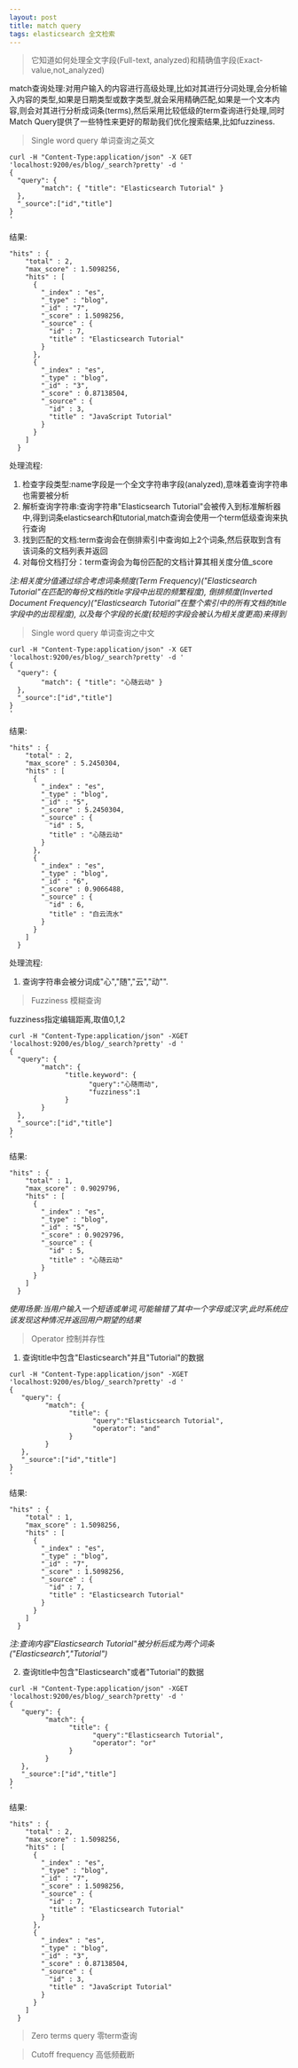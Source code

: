 ```yaml
---
layout: post
title: match query
tags: elasticsearch 全文检索
---
```


> 它知道如何处理全文字段(Full-text, analyzed)和精确值字段(Exact-value,not_analyzed)

match查询处理:对用户输入的内容进行高级处理,比如对其进行分词处理,会分析输入内容的类型,如果是日期类型或数字类型,就会采用精确匹配,如果是一个文本内容,则会对其进行分析成词条(terms),然后采用比较低级的term查询进行处理,同时 Match Query提供了一些特性来更好的帮助我们优化搜索结果,比如fuzziness.

> Single word query 单词查询之英文
```
curl -H "Content-Type:application/json" -X GET 'localhost:9200/es/blog/_search?pretty' -d '
{
  "query": { 
        "match": { "title": "Elasticsearch Tutorial" } 
  },
  "_source":["id","title"]
}
'
```    
结果:
```
"hits" : {
    "total" : 2,
    "max_score" : 1.5098256,
    "hits" : [
      {
        "_index" : "es",
        "_type" : "blog",
        "_id" : "7",
        "_score" : 1.5098256,
        "_source" : {
          "id" : 7,
          "title" : "Elasticsearch Tutorial"
        }
      },
      {
        "_index" : "es",
        "_type" : "blog",
        "_id" : "3",
        "_score" : 0.87138504,
        "_source" : {
          "id" : 3,
          "title" : "JavaScript Tutorial"
        }
      }
    ]
  }
``` 
处理流程:       
1. 检查字段类型:name字段是一个全文字符串字段(analyzed),意味着查询字符串也需要被分析
2. 解析查询字符串:查询字符串"Elasticsearch Tutorial"会被传入到标准解析器中,得到词条elasticsearch和tutorial,match查询会使用一个term低级查询来执行查询
3. 找到匹配的文档:term查询会在倒排索引中查询如上2个词条,然后获取到含有该词条的文档列表并返回
4. 对每份文档打分：term查询会为每份匹配的文档计算其相关度分值_score

*注:相关度分值通过综合考虑词条频度(Term Frequency)("Elasticsearch Tutorial"在匹配的每份文档的title字段中出现的频繁程度),
倒排频度(Inverted Document Frequency)("Elasticsearch Tutorial"在整个索引中的所有文档的title字段中的出现程度),
以及每个字段的长度(较短的字段会被认为相关度更高)来得到*

> Single word query 单词查询之中文
```
curl -H "Content-Type:application/json" -X GET 'localhost:9200/es/blog/_search?pretty' -d '
{
  "query": { 
        "match": { "title": "心随云动" } 
  },
  "_source":["id","title"]
}
'
``` 
结果:
```
"hits" : {
    "total" : 2,
    "max_score" : 5.2450304,
    "hits" : [
      {
        "_index" : "es",
        "_type" : "blog",
        "_id" : "5",
        "_score" : 5.2450304,
        "_source" : {
          "id" : 5,
          "title" : "心随云动"
        }
      },
      {
        "_index" : "es",
        "_type" : "blog",
        "_id" : "6",
        "_score" : 0.9066488,
        "_source" : {
          "id" : 6,
          "title" : "白云流水"
        }
      }
    ]
  }
```
处理流程:       
1. 查询字符串会被分词成"心","随","云","动"".

> Fuzziness 模糊查询

fuzziness指定编辑距离,取值0,1,2
```
curl -H "Content-Type:application/json" -XGET 'localhost:9200/es/blog/_search?pretty' -d '
{
  "query": { 
        "match": { 
              "title.keyword": {
                    "query":"心随雨动",
                    "fuzziness":1
              }
        }
  },
  "_source":["id","title"]
}
'
```
结果:
```
"hits" : {
    "total" : 1,
    "max_score" : 0.9029796,
    "hits" : [
      {
        "_index" : "es",
        "_type" : "blog",
        "_id" : "5",
        "_score" : 0.9029796,
        "_source" : {
          "id" : 5,
          "title" : "心随云动"
        }
      }
    ]
  }
```
*使用场景:当用户输入一个短语或单词,可能输错了其中一个字母或汉字,此时系统应该发现这种情况并返回用户期望的结果*

> Operator 控制并存性
1. 查询title中包含"Elasticsearch"并且"Tutorial"的数据
```
curl -H "Content-Type:application/json" -XGET 'localhost:9200/es/blog/_search?pretty' -d '
{
   "query": { 
         "match": { 
               "title": {
                     "query":"Elasticsearch Tutorial",
                     "operator": "and"
               }
         }
   },
   "_source":["id","title"]
}
'
```
结果:
```
"hits" : {
    "total" : 1,
    "max_score" : 1.5098256,
    "hits" : [
      {
        "_index" : "es",
        "_type" : "blog",
        "_id" : "7",
        "_score" : 1.5098256,
        "_source" : {
          "id" : 7,
          "title" : "Elasticsearch Tutorial"
        }
      }
    ]
  }
```
*注:查询内容"Elasticsearch Tutorial"被分析后成为两个词条("Elasticsearch","Tutorial")*  

2. 查询title中包含"Elasticsearch"或者"Tutorial"的数据
```
curl -H "Content-Type:application/json" -XGET 'localhost:9200/es/blog/_search?pretty' -d '
{
   "query": { 
         "match": { 
               "title": {
                     "query":"Elasticsearch Tutorial",
                     "operator": "or"
               }
         }
   },
   "_source":["id","title"]
}
'
```
结果:
```
"hits" : {
    "total" : 2,
    "max_score" : 1.5098256,
    "hits" : [
      {
        "_index" : "es",
        "_type" : "blog",
        "_id" : "7",
        "_score" : 1.5098256,
        "_source" : {
          "id" : 7,
          "title" : "Elasticsearch Tutorial"
        }
      },
      {
        "_index" : "es",
        "_type" : "blog",
        "_id" : "3",
        "_score" : 0.87138504,
        "_source" : {
          "id" : 3,
          "title" : "JavaScript Tutorial"
        }
      }
    ]
  }
```

> Zero terms query 零term查询

> Cutoff frequency 高低频截断
